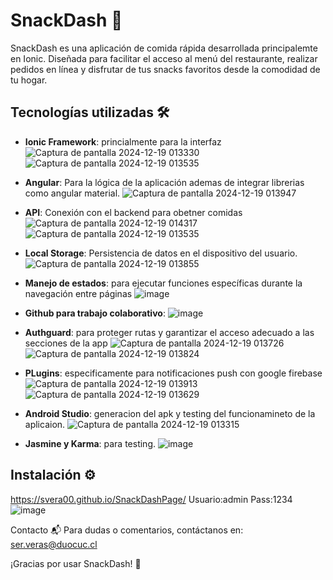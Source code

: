 # SnackDash 🍔

SnackDash es una aplicación de comida rápida desarrollada principalemte en Ionic. Diseñada para facilitar el acceso al menú del restaurante, realizar pedidos en línea y disfrutar de tus snacks favoritos desde la comodidad de tu hogar.

## Tecnologías utilizadas 🛠️
- **Ionic Framework**: princialmente para la interfaz
![Captura de pantalla 2024-12-19 013330](https://github.com/user-attachments/assets/39e81590-c1d7-41c1-91ad-71abd458f882)
![Captura de pantalla 2024-12-19 013535](https://github.com/user-attachments/assets/ad91e27a-301c-4917-b1fb-b0d50949ca89)

- **Angular**: Para la lógica de la aplicación ademas de integrar librerias como angular material.
![Captura de pantalla 2024-12-19 013947](https://github.com/user-attachments/assets/dd898239-4a68-481e-9fdb-6b5e5bb1ec74)

- **API**: Conexión con el backend para obetner comidas
![Captura de pantalla 2024-12-19 014317](https://github.com/user-attachments/assets/7ba7bf1c-83dc-4d22-8c0c-42bc1315c613)
![Captura de pantalla 2024-12-19 013535](https://github.com/user-attachments/assets/90871543-cfcc-4297-bba2-215c38c11e62)

- **Local Storage**: Persistencia de datos en el dispositivo del usuario.
![Captura de pantalla 2024-12-19 013855](https://github.com/user-attachments/assets/6ca282ef-325b-4960-9439-354821ffcb48)

- **Manejo de estados**: para ejecutar funciones específicas durante la navegación entre páginas
![image](https://github.com/user-attachments/assets/4d358661-1e43-47c0-9cc8-aca396546b1b)


- **Github para trabajo colaborativo**: 
![image](https://github.com/user-attachments/assets/260bd1d1-ce59-45ef-bd0c-37bc07f34dcf)

- **Authguard**: para proteger rutas y garantizar el acceso adecuado a las secciones de la app
![Captura de pantalla 2024-12-19 013726](https://github.com/user-attachments/assets/d9232400-d8a0-44f2-8a13-4848e618d084)
![Captura de pantalla 2024-12-19 013824](https://github.com/user-attachments/assets/f4745376-1e6c-4813-8d65-4eb27af49f22)

- **PLugins**: especificamente para notificaciones push con google firebase
![Captura de pantalla 2024-12-19 013913](https://github.com/user-attachments/assets/de2edf3b-cbae-4e3e-a412-12f55070830e)
![Captura de pantalla 2024-12-19 013629](https://github.com/user-attachments/assets/3ad34fe9-5d49-48ae-9bdb-a93ac56f5bd8)

- **Android Studio**: generacion del apk y testing del funcionamineto de la aplicaion.
![Captura de pantalla 2024-12-19 013315](https://github.com/user-attachments/assets/cb717701-bcce-4c90-a1c1-38cd212a2c9b)

- **Jasmine y Karma**: para testing.
![image](https://github.com/user-attachments/assets/8326cdd8-b245-405d-a459-96914f549b75)


## Instalación ⚙️
https://svera00.github.io/SnackDashPage/
Usuario:admin
Pass:1234
![image](https://github.com/user-attachments/assets/510e6313-f7bf-47d7-9cf5-99594508e963)

Contacto 📬
Para dudas o comentarios, contáctanos en:
ser.veras@duocuc.cl

¡Gracias por usar SnackDash! 🌟

